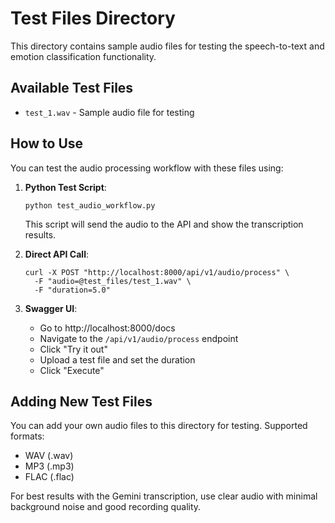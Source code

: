 # Test Files Directory

This directory contains sample audio files for testing the speech-to-text and emotion classification functionality.

## Available Test Files

- `test_1.wav` - Sample audio file for testing

## How to Use

You can test the audio processing workflow with these files using:

1. **Python Test Script**:
   ```
   python test_audio_workflow.py
   ```
   This script will send the audio to the API and show the transcription results.

2. **Direct API Call**:
   ```
   curl -X POST "http://localhost:8000/api/v1/audio/process" \
     -F "audio=@test_files/test_1.wav" \
     -F "duration=5.0"
   ```

3. **Swagger UI**:
   - Go to http://localhost:8000/docs
   - Navigate to the `/api/v1/audio/process` endpoint
   - Click "Try it out"
   - Upload a test file and set the duration
   - Click "Execute"

## Adding New Test Files

You can add your own audio files to this directory for testing. Supported formats:
- WAV (.wav)
- MP3 (.mp3)
- FLAC (.flac)

For best results with the Gemini transcription, use clear audio with minimal background noise and good recording quality. 